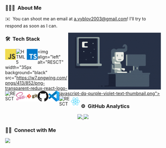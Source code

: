 <!-- ## 👋 &nbsp;Hey there! I'm Andrew-->

### 👨🏻‍💻 &nbsp;About Me

✉️ &nbsp;You can shoot me an email at a.vyblov2003@gmail.com! I'll try to respond as soon as I can.


<img alt="Night Coding" src="https://raw.githubusercontent.com/AVS1508/AVS1508/master/assets/Night-Coding.gif" align="right"/>

### 🛠 &nbsp;Tech Stack

<img align="left" alt="HTML5" width="35px"
src="https://raw.githubusercontent.com/github/explore/80688e429a7d4ef2fca1e82350fe8e3517d3494d/topics/javascript/javascript.png">
<img align="left" alt="HTML5" width="35px"
src="https://user-images.githubusercontent.com/106702583/179249004-83788238-3e0e-42fc-b48d-d94316bb66d4.svg">
<img align="left" alt="TS" width="35px"
src="https://raw.githubusercontent.com/github/explore/80688e429a7d4ef2fca1e82350fe8e3517d3494d/topics/typescript/typescript.png">
<img align="left" alt="RESCT" width="35px background="black"
src="https://w7.pngwing.com/pngs/413/852/png-transparent-redux-react-logo-javascript-dq-purple-violet-text-thumbnail.png">
<img align="left" alt="RESCT" width="35px"
src="https://user-images.githubusercontent.com/106702583/179249856-0896cff4-133d-4136-951d-e67160a578a2.svg">
<img align="left" alt="RESCT" width="35px"
src="https://raw.githubusercontent.com/github/explore/80688e429a7d4ef2fca1e82350fe8e3517d3494d/topics/sass/sass.png">
<img align="left" alt="RESCT" width="35px"
src="https://raw.githubusercontent.com/github/explore/80688e429a7d4ef2fca1e82350fe8e3517d3494d/topics/git/git.png">
<img align="left" alt="RESCT" width="35px"
src="https://raw.githubusercontent.com/github/explore/78df643247d429f6cc873026c0622819ad797942/topics/github/github.png">
<img align="left" alt="RESCT" width="35px"
src="https://raw.githubusercontent.com/github/explore/80688e429a7d4ef2fca1e82350fe8e3517d3494d/topics/visual-studio-code/visual-studio-code.png">
<img align="left" alt="RESCT" width="35px"
src="https://avatars.githubusercontent.com/u/5155369?s=200&v=4">
<img align="left" alt="RESCT" width="35px"
src="https://raw.githubusercontent.com/github/explore/80688e429a7d4ef2fca1e82350fe8e3517d3494d/topics/react/react.png">


### ⚙️ &nbsp;GitHub Analytics

<p align="center">
<a href="https://github.com/AndrewOPP">
  <img height="180em" src="https://github-readme-stats-eight-theta.vercel.app/api?username=AndrewOPP&show_icons=true&theme=algolia&include_all_commits=true&count_private=true"/>
  <img height="180em" src="https://github-readme-stats-eight-theta.vercel.app/api/top-langs/?username=AndrewOPP&layout=compact&langs_count=8&theme=algolia"/>
</a>
</p>

### 🤝🏻 &nbsp;Connect with Me


<a href="https://instagram.com/sacredbleed"><img src="https://img.shields.io/badge/-@sacredbleed-E4405F?style=flat&logo=Instagram&logoColor=white"/></a>

